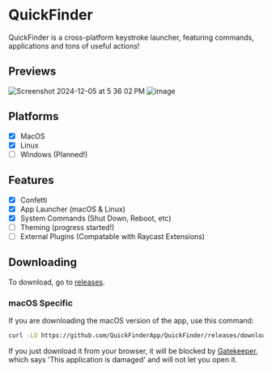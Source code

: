 # QuickFinder

QuickFinder is a cross-platform keystroke launcher, featuring commands, applications and tons of useful actions!

## Previews
![Screenshot 2024-12-05 at 5 36 02 PM](https://github.com/user-attachments/assets/e00d8b6a-f9b8-4025-a3cb-e9cf352aa476)
![image](https://github.com/user-attachments/assets/b8ec276f-0b1c-4a95-9ceb-0858bfe8a1fb)

## Platforms

- [x] MacOS
- [x] Linux
- [ ] Windows (Planned!)

## Features
- [x] Confetti
- [x] App Launcher (macOS & Linux)
- [x] System Commands (Shut Down, Reboot, etc)
- [ ] Theming (progress started!)
- [ ] External Plugins (Compatable with Raycast Extensions)

## Downloading

To download, go to [releases](https://github.com/QuickFinderApp/QuickFinder/releases).

### macOS Specific

If you are downloading the macOS version of the app, use this command:

```bash
curl -LO https://github.com/QuickFinderApp/QuickFinder/releases/download/<release>/quickfinder-macos.dmg
```

If you just download it from your browser, it will be blocked by [Gatekeeper](https://disable-gatekeeper.github.io/), which says 'This application is damaged' and will not let you open it.
